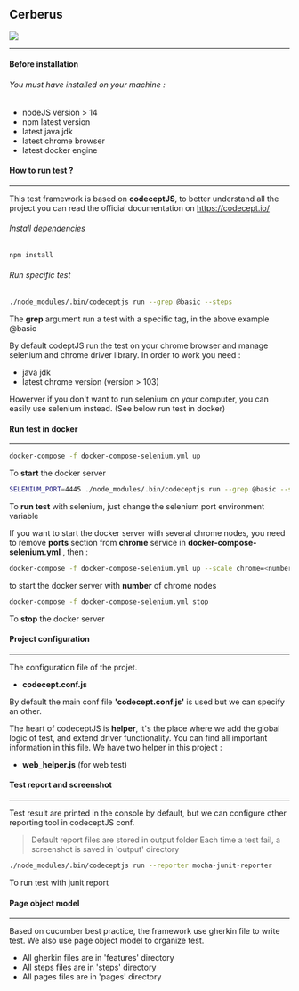 ## Cerberus
![](https://cdn-icons-png.flaticon.com/128/1430/1430151.png)

----------

#### Before installation

###### You must have installed on your machine :
- nodeJS version > 14 
- npm latest version
- latest java jdk
- latest chrome browser
- latest docker engine

#### How to run test  ?
----------

This test framework is based on **codeceptJS**, to better understand all the project you can read the official documentation on https://codecept.io/

######  Install dependencies
```bash
npm install
```

######  Run specific test
```bash
./node_modules/.bin/codeceptjs run --grep @basic --steps
```
The **grep** argument run a test with a specific tag, in the above example @basic

By default codeptJS run the test on your chrome browser and manage selenium and chrome driver library. In order to work you need : 
- java jdk
- latest chrome version (version > 103)

Howerver if you don't want to run selenium on your computer, you can easily use selenium instead. (See below run test in docker)

####  Run test in docker
----------

```bash
docker-compose -f docker-compose-selenium.yml up
```
To **start** the docker server

```bash
SELENIUM_PORT=4445 ./node_modules/.bin/codeceptjs run --grep @basic --steps
```
To **run test** with selenium, just change the selenium port environment variable

If you want to start the docker server with several chrome nodes, you need to remove **ports** section from **chrome** service in **docker-compose-selenium.yml** , then :

```bash
docker-compose -f docker-compose-selenium.yml up --scale chrome=<number>

```
to start the docker server with **number** of chrome nodes

```bash
docker-compose -f docker-compose-selenium.yml stop
```
To **stop** the docker server

####  Project configuration
----------

The configuration file of the projet.
* **codecept.conf.js**

By default the main conf file **'codecept.conf.js'** is used but we can specify an other.

The heart of codeceptJS is **helper**, it's the place where we add the global logic of test, and extend driver functionality. You can find all important information in this file. We have two helper in this project :
- **web_helper.js** (for web test)

####  Test report and screenshot
----------

Test result are printed in the console by default, but we can configure other reporting tool in codeceptJS conf.
>Default report files are stored in output folder
>Each time a test fail, a screenshot is saved in 'output' directory

```bash
./node_modules/.bin/codeceptjs run --reporter mocha-junit-reporter
```
To run test with junit report

####  Page object model
----------

Based on cucumber best practice, the framework use gherkin file to write test. We also use page object model to organize test.
- All gherkin files are in 'features' directory
- All steps files are in 'steps' directory
- All pages files are in 'pages' directory
